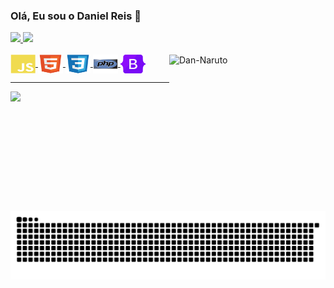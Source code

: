 ### Olá, Eu sou o Daniel Reis 👋

 <div>
  <a href="https://github.com/danny-codes">
  <img height="180em" src="https://github-readme-stats.vercel.app/api?username=danny-codes&show_icons=true&theme=tokyonight&include_all_commits=true&count_private=true"/>
  <img height="180em" src="https://github-readme-stats.vercel.app/api/top-langs/?username=danny-codes&layout=compact&langs_count=7&theme=tokyonight"/>
</div>
  
<div style="display: inline_block"><br>
  <img align="center" alt="Dan-Js" height="30" width="40" src="https://raw.githubusercontent.com/devicons/devicon/master/icons/javascript/javascript-plain.svg">
  <img align="center" alt="Dan-HTML" height="30" width="40" src="https://raw.githubusercontent.com/devicons/devicon/master/icons/html5/html5-original.svg">
  <img align="center" alt="Dan-CSS" height="30" width="40" src="https://raw.githubusercontent.com/devicons/devicon/master/icons/css3/css3-original.svg">
  <img align="center" alt="Dan-php" height="30" width="40" src="https://raw.githubusercontent.com/devicons/devicon/master/icons/php/php-original.svg">
  <img align="center" alt="Dan-Bootstrap" height="30" width="40" src="https://raw.githubusercontent.com/devicons/devicon/master/icons/bootstrap/bootstrap-original.svg">
  <img align="right" height="250" width="250" alt="Dan-Naruto" src="https://th.bing.com/th/id/R.1c2420276deace41f5f510b818756b7d?rik=AlL5Ap%2bTjQ32%2bw&riu=http%3a%2f%2forig11.deviantart.net%2f6454%2ff%2f2013%2f119%2f9%2f6%2fcute_naruto_by_anniiskittles-d63jqpt.gif&ehk=sSVm4QaLzBJWWzd%2fwmXPDBMAt55jytW%2fFx8ZtgCoJWQ%3d&risl=&pid=ImgRaw&r=0">
</div>
  
  <hr>
  
  <div> 
  <a href="https://www.linkedin.com/in/daniel-reis-a0b8701b9" target="_blank"><img src="https://img.shields.io/badge/-LinkedIn-%230077B5?style=for-the-badge&logo=linkedin&logoColor=white" target="_blank"></a>
  </div>
  
  ![Snake animation](https://github.com/danny-codes/danny-codes/blob/output/github-contribution-grid-snake.svg)

